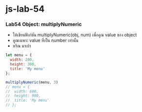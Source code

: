 # js-lab-54
### Lab54 Object: multiplyNumeric
- ให้เขียนฟังก์ชัน multiplyNumeric(obj, num) เพื่อคูณ value ของ object
- คูณเฉพาะ value ที่เป็น number เท่านั้น
- หริณ มาเบ้า

```JavaScript
let menu = {
  width: 200,
  height: 300,
  title: 'My menu'
};

multiplyNumeric(menu, 3)
// menu = {
//  width: 600,
//  height: 900,
//  title: 'My menu'
// };
```
